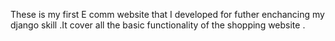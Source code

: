 These is my first E comm website that I developed for futher enchancing my django skill .It cover all the basic functionality of the shopping website .

